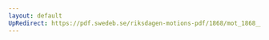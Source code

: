 ```yaml
---
layout: default
UpRedirect: https://pdf.swedeb.se/riksdagen-motions-pdf/1868/mot_1868__ak__00141.pdf
---
```

